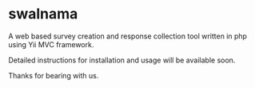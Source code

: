 swalnama
========
A web based  survey creation and response collection tool written in php using Yii MVC framework.

Detailed instructions for installation and usage will be available soon.

Thanks for bearing with us.
